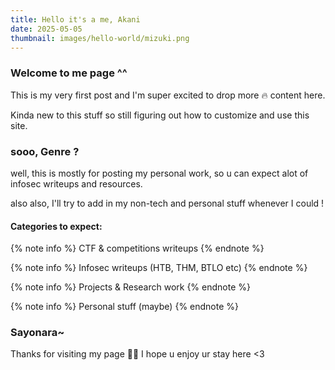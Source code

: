 ```yaml
---
title: Hello it's a me, Akani
date: 2025-05-05
thumbnail: images/hello-world/mizuki.png
---
```


### Welcome to me page ^^

This is my very first post and I'm super excited to drop more 🔥 content here.

Kinda new to this stuff so still figuring out how to customize and use this site.

### sooo, Genre ?

well, this is mostly for posting my personal work, so u can expect alot of infosec writeups and resources.

also also, I'll try to add in my non-tech and personal stuff whenever I could !

#### Categories to expect:

{% note info  %}
CTF & competitions writeups
{% endnote %}

{% note info  %}
Infosec writeups (HTB, THM, BTLO etc)
{% endnote %}

{% note info  %}
Projects & Research work
{% endnote %}

{% note info  %}
Personal stuff (maybe)
{% endnote %}

### Sayonara~

Thanks for visiting my page 🍞✨ I hope u enjoy ur stay here <3